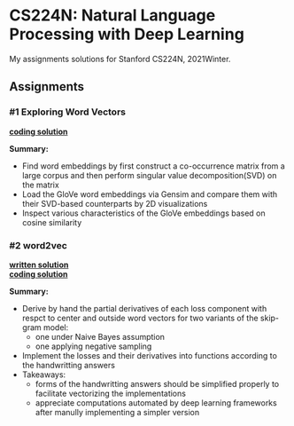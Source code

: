 # CS224N: Natural Language Processing with Deep Learning

My assignments solutions for Stanford CS224N, 2021Winter.

## Assignments
### #1 Exploring Word Vectors
[**coding solution**](assignments/a1/exploring_word_vectors.pdf)

**Summary:**  
- Find word embeddings by first construct a co-occurrence matrix from a large corpus and then perform singular value decomposition(SVD) on the matrix
- Load the GloVe word embeddings via Gensim and compare them with their SVD-based counterparts by 2D visualizations
- Inspect various characteristics of the GloVe embeddings based on cosine similarity  


### #2 word2vec
[**written solution**](assignments/a2/a2_written_solution.pdf)  
[**coding solution**](assignments/a2/)

**Summary:**  
* Derive by hand the partial derivatives of each loss component with respct to center and outside word vectors for two variants of the skip-gram model:
    * one under Naive Bayes assumption
    * one applying negative sampling
* Implement the losses and their derivatives into functions according to the handwritting answers
* Takeaways:
    * forms of the handwritting answers should be simplified properly to facilitate vectorizing the implementations
    * appreciate computations automated by deep learning frameworks after manully implementing a simpler version

